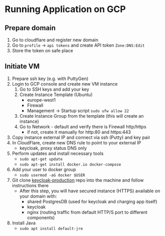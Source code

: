 # Running Application on GCP

## Prepare domain
1. Go to cloudflare and register new domain
2. Go to `profile` -> `api tokens` and create API token `Zone:DNS:Edit`
3. Store the token on safe place

## Initiate VM
1. Prepare ssh key (e.g. with PuttyGen)
2. Login to GCP console and create new VM instance
   1. Go to SSH keys and add your key
   2. Create Instance Template (Ubuntu)
      - europe-west1
      - Firewall
      - Management -> Startup script `sudo ufw allow 22`
   3. Create Instance Group from the template (this will create an instance)
   4. Go to Network - default and verify there is Firewall http/https
      - if not, create it manually for http:80 and https:443
3. Copy instance external IP and connect via ssh (Putty) and key pair
4. In CloudFlare, create new DNS rule to point to your external IP
   - keycloak, proxy status DNS only
5. Perform updates and install necessary tools
   - `sudo apt-get update`
   - `sudo apt-get install docker.io docker-compose`
4. Add your user to docker group
   - `sudo usermod -aG docker $USER`
5. Git clone [keycloak-production](https://github.com/piskula/keycloak-production) repo into the machine and follow instructions there
   - After this step, you will have secured instance (HTTPS) available on your domain with:
     - shared PostgresDB (used for keycloak and charging app itself)
     - keycloak
     - nginx (routing traffic from default HTTP/S port to different components)
6. Install Java
   - `sudo apt install default-jre`
